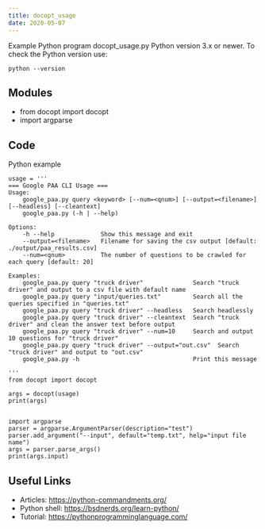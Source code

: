 ```yaml
---
title: docopt_usage
date: 2020-05-07
---
```

Example Python program docopt_usage.py
Python version 3.x or newer.
To check the Python version use:

    python --version

## Modules

* from docopt import docopt
* import argparse

## Code

Python example

    usage = '''
    === Google PAA CLI Usage ===
    Usage:
        google_paa.py query <keyword> [--num=<qnum>] [--output=<filename>] [--headless] [--cleantext]
        google_paa.py (-h | --help)
    
    Options:
        -h --help             Show this message and exit
        --output=<filename>   Filename for saving the csv output [default: ./output/paa_results.csv]
        --num=<qnum>          The number of questions to be crawled for each query [default: 20]
        
    Examples:
        google_paa.py query "truck driver"              Search "truck driver" and output to a csv file with default name
        google_paa.py query "input/queries.txt"         Search all the queries specified in "queries.txt"
        google_paa.py query "truck driver" --headless   Search headlessly 
        google_paa.py query "truck driver" --cleantext  Search "truck driver" and clean the answer text before output 
        google_paa.py query "truck driver" --num=10     Search and output 10 questions for "truck driver"
        google_paa.py query "truck driver" --output="out.csv"  Search "truck driver" and output to "out.csv"
        google_paa.py -h                                Print this message
    
    '''
    from docopt import docopt
    
    args = docopt(usage)
    print(args)
    
    
    import argparse
    parser = argparse.ArgumentParser(description="test")
    parser.add_argument("--input", default="temp.txt", help="input file name")
    args = parser.parse_args()
    print(args.input)
    

## Useful Links

- Articles: https://python-commandments.org/
- Python shell: https://bsdnerds.org/learn-python/
- Tutorial: https://pythonprogramminglanguage.com/
